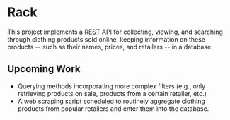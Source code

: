 # Rack
This project implements a REST API for collecting, viewing, and searching through clothing products sold online, keeping information on these products -- such as their names, prices, and retailers -- in a database. 
## Upcoming Work
- Querying methods incorporating more complex filters (e.g., only retrieving products on sale, products from a certain retailer, etc.)
- A web scraping script scheduled to routinely aggregate clothing products from popular retailers and enter them into the database.